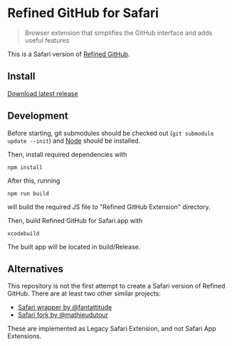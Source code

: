 # Refined GitHub for Safari

> Browser extension that simplifies the GitHub interface and adds useful features

This is a Safari version of [Refined GitHub](https://github.com/sindresorhus/refined-github).

## Install

[Download latest release](https://github.com/lautis/refined-github-safari/releases)

## Development

Before starting, git submodules should be checked out (`git submodule update --init`) and [Node](https://nodejs.org/en/) should be installed.

Then, install required dependencies with

```
npm install
```

After this, running

```
npm run build
```

will build the required JS file to "Refined GitHub Extension" directory.

Then, build Refined GitHub for Safari.app with

```
xcodebuild
```

The built app will be located in build/Release.

## Alternatives

This repository is not the first attempt to create a Safari version of Refined GitHub. There are at least two other similar projects:

* [Safari wrapper by @fantattitude](https://github.com/fantattitude/refined-github-safari)
* [Safari fork by @mathieudutour](https://github.com/mathieudutour/refined-github-safari)

These are implemented as Legacy Safari Extension, and not Safari App Extensions.
